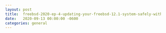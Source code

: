 ```yaml
---
layout:	post
title:	freebsd-2020-ep-4-updating-your-freebsd-12.1-system-safely-with-zfs-boot-environments
date:	2020-09-13 00:00:00 -0600
categories:	general
---
```


